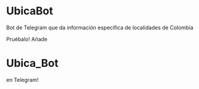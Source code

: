 # UbicaBot
Bot de Telegram que da información específica de localidades de Colombia

Pruébalo! Añade 
# Ubica_Bot
en Telegram!
